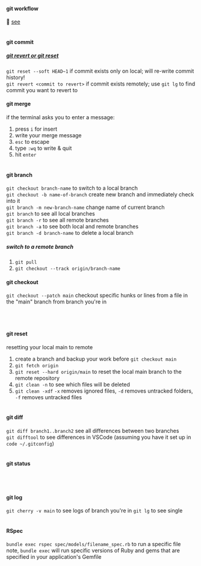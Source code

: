 #### git workflow
💖 [see](https://www.doabledanny.com/git-workflows)
<br><br>

#### git commit
##### [git revert or git reset](https://www.freecodecamp.org/news/git-revert-commit-how-to-undo-the-last-commit/)
`git reset --soft HEAD~1` if commit exists only on local; will re-write commit history! <br>
`git revert <commit to revert>` if commit exists remotely; use `git lg` to find commit you want to revert to <br>

#### git merge
if the terminal asks you to enter a message:
1. press `i` for insert
2. write your merge message
3. `esc` to escape
4. type `:wq` to write & quit
5. hit `enter`
<br><br>

#### git branch
`git checkout branch-name` to switch to a local branch <br>
`git checkout -b name-of-branch` create new branch and immediately check into it <br>
`git branch -m new-branch-name` change name of current branch <br>
`git branch` to see all local branches <br>
`git branch -r` to see all remote branches <br>
`git branch -a` to see both local and remote branches <br>
`git branch -d branch-name` to delete a local branch <br>

##### switch to a remote branch
1. `git pull`
2. `git checkout --track origin/branch-name`

#### git checkout
`git checkout --patch main` checkout specific hunks or lines from a file in the "main" branch from branch you're in

<br><br>
#### git reset
resetting your local main to remote <br>
1. create a branch and backup your work before `git checkout main`
2. `git fetch origin`
3. `git reset --hard origin/main` to reset the local main branch to the remote repository
4. `git clean -n` to see which files will be deleted  <br>
5. `git clean -xdf` `-x` removes ignored files, `-d` removes untracked folders, `-f` removes untracked files
<br><br>
#### git diff
`git diff branch1..branch2` see all differences between two branches <br>
`git difftool` to see differences in VSCode (assuming you have it set up in `code ~/.gitconfig`)
<br><br>
#### git status
<br><br>
#### git log
`git cherry -v main` to see logs of branch you're in
`git lg` to see single 
<br><br>

#### RSpec
`bundle exec rspec spec/models/filename_spec.rb` to run a specific file <br>
note, `bundle exec` will run specific versions of Ruby and gems that are specified in your application's Gemfile
<br><br>
